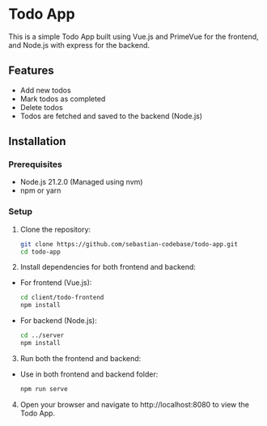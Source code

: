 # Todo App

This is a simple Todo App built using Vue.js and PrimeVue for the frontend, and Node.js with express for the backend.

## Features

- Add new todos
- Mark todos as completed
- Delete todos
- Todos are fetched and saved to the backend (Node.js)

## Installation

### Prerequisites

- Node.js 21.2.0 (Managed using nvm)
- npm or yarn

### Setup

1. Clone the repository:

   ```bash
   git clone https://github.com/sebastian-codebase/todo-app.git
   cd todo-app
   ```

2. Install dependencies for both frontend and backend:

- For frontend (Vue.js):

    ```bash
    cd client/todo-frontend
    npm install
    ```

- For backend (Node.js):

    ```bash
    cd ../server
    npm install
    ```

3. Run both the frontend and backend:

- Use in both frontend and backend folder:

    ```bash
    npm run serve
    ```

4. Open your browser and navigate to http://localhost:8080 to view the Todo App.
